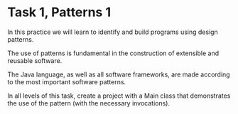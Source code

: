 # Task 1, Patterns 1
In this practice we will learn to identify and build programs using design patterns.

The use of patterns is fundamental in the construction of extensible and reusable software.

The Java language, as well as all software frameworks, are made according to the most important software patterns.

In all levels of this task, create a project with a Main class that demonstrates the use of the pattern (with the necessary invocations).